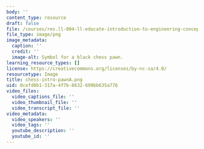```yaml
---
body: ''
content_type: resource
draft: false
file: /courses/res.ll-004-ll-educate-introduction-to-engineering-concepts-spring-2022/chess-intro-pawna.png
file_type: image/png
image_metadata:
  caption: ''
  credit: ''
  image-alt: Symbol for a black chess pawn.
learning_resource_types: []
license: https://creativecommons.org/licenses/by-nc-sa/4.0/
resourcetype: Image
title: chess-intro-pawnA.png
uid: 0cefd0b1-317a-4f7b-8632-699bb635a776
video_files:
  video_captions_file: ''
  video_thumbnail_file: ''
  video_transcript_file: ''
video_metadata:
  video_speakers: ''
  video_tags: ''
  youtube_description: ''
  youtube_id: ''
---
```

